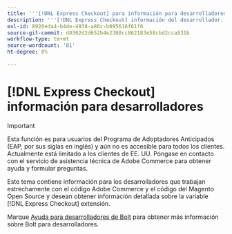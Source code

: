 ```yaml
---
title: '''[!DNL Express Checkout] para información para desarrolladores de Adobe Commerce'''
description: '''[!DNL Express Checkout] información del desarrollador.'''
exl-id: 8926eda4-b4de-4938-a86c-b095616f61f6
source-git-commit: d8302d2d652b4e2380cc862183e58cbd2cca831b
workflow-type: tm+mt
source-wordcount: '81'
ht-degree: 0%

---
```


# [!DNL Express Checkout] información para desarrolladores

>[!IMPORTANT]
>
> Esta función es para usuarios del Programa de Adoptadores Anticipados (EAP, por sus siglas en inglés) y aún no es accesible para todos los clientes. Actualmente está limitado a los clientes de EE. UU. Póngase en contacto con el servicio de asistencia técnica de Adobe Commerce para obtener ayuda y formular preguntas.

Este tema contiene información para los desarrolladores que trabajan estrechamente con el código Adobe Commerce y el código del Magento Open Source y desean obtener información detallada sobre la variable [!DNL Express Checkout] extensión.

Marque [Ayuda para desarrolladores de Bolt](https://help.bolt.com/developers/) para obtener más información sobre Bolt para desarrolladores.
